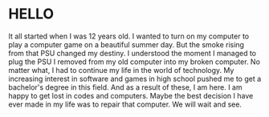 # HELLO
It all started when I was 12 years old. I wanted to turn on my computer to play a computer game on a beautiful summer day. But the smoke rising from that PSU changed my destiny. I understood the moment I managed to plug the PSU I removed from my old computer into my broken computer. No matter what, I had to continue my life in the world of technology. My increasing interest in software and games in high school pushed me to get a bachelor's degree in this field. And as a result of these, I am here. I am happy to get lost in codes and computers. Maybe the best decision I have ever made in my life was to repair that computer. We will wait and see.
